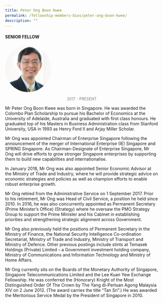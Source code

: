 ```yaml
---
title: Peter Ong Boon Kwee
permalink: /fellowship-members-bios/peter-ong-boon-kwee/
description: ""
---
```

<style>
.fellow-image-pic {
	border-radius: 50%;
	height: 30% !important;
	width: 30% !important;
	}
	
fellow-img {
		text-align: center;
	}

.fellow-tenure {
	text-align: center;
	color: grey;
	font-size: 0.9em;
	}	

</style>
#### SENIOR FELLOW

<div class="fellow-img">
<img class="fellow-image-pic" src="/images/FellowshipImages/peterongboonkwee.png">
<p class="fellow-tenure">2017 - PRESENT</p>
</div>

<p>
Mr Peter Ong Boon Kwee was born in Singapore. He was awarded the Colombo Plan Scholarship to pursue his Bachelor of Economics at the University of Adelaide, Australia and graduated with first class honours. He graduated top of his Masters in Business Administration class from Stanford University, USA in 1993 as Henry Ford II and Arjay Miller Scholar.

Mr Ong was appointed Chairman of Enterprise Singapore following the announcement of the merger of International Enterprise (IE) Singapore and SPRING Singapore. As Chairman-Designate of Enterprise Singapore, Mr Ong will drive efforts to grow stronger Singapore enterprises by supporting them to build new capabilities and internationalise.

In January 2018, Mr Ong was also appointed Senior Economic Advisor at the Ministry of Trade and Industry, where he will provide strategic advice on economic strategies and policies as well as champion efforts to enable robust enterprise growth.

Mr Ong retired from the Administrative Service on 1 September 2017. Prior to his retirement, Mr Ong was Head of Civil Service, a position he held since 2010. In 2016, he was also concurrently appointed as Permanent Secretary (Prime Minister’s Office) (Strategy) where he oversaw the PMO Strategy Group to support the Prime Minister and his Cabinet in establishing priorities and strengthening strategic alignment across Government.

Mr Ong also previously held the positions of Permanent Secretary in the Ministry of Finance, the National Security Intelligence Co-ordination Secretariat, Ministry of Trade and Industry, Ministry of Transport and Ministry of Defence. Other previous postings include stints at Temasek Holdings (Private) Limited – a Government investment holding company, Ministry of Communications and Information Technology and Ministry of Home Affairs.

Mr Ong currently sits on the Boards of the Monetary Authority of Singapore, Singapore Telecommunications Limited and the Lee Kuan Yew Exchange Fellowship. He was conferred the (Honorary) Knight of the Most Distinguished Order Of The Crown by The Yang di-Pertuan Agong Malaysia XIV on 2 June 2012. (The award carries the title “Tan Sri”.) He was awarded the Meritorious Service Medal by the President of Singapore in 2010.



</p>